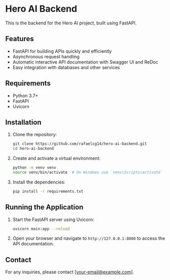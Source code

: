 # Hero AI Backend

This is the backend for the Hero AI project, built using FastAPI.

## Features

- FastAPI for building APIs quickly and efficiently
- Asynchronous request handling
- Automatic interactive API documentation with Swagger UI and ReDoc
- Easy integration with databases and other services

## Requirements

- Python 3.7+
- FastAPI
- Uvicorn

## Installation

1. Clone the repository:

    ```bash
    git clone https://github.com/rafaelcg14/hero-ai-backend.git
    cd hero-ai-backend
    ```

2. Create and activate a virtual environment:

    ```bash
    python -m venv venv
    source venv/bin/activate  # On Windows use `venv\Scripts\activate`
    ```

3. Install the dependencies:

    ```bash
    pip install -r requirements.txt
    ```

## Running the Application

1. Start the FastAPI server using Uvicorn:

    ```bash
    uvicorn main:app --reload
    ```

2. Open your browser and navigate to `http://127.0.0.1:8000` to access the API documentation.


## Contact

For any inquiries, please contact [your-email@example.com].
